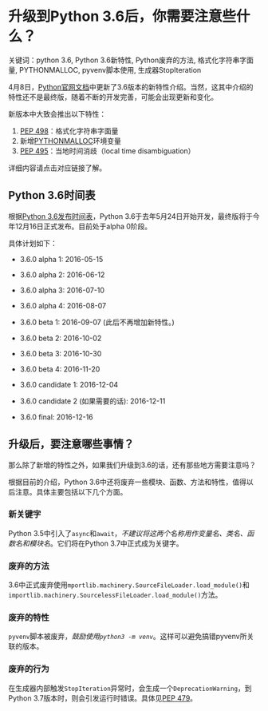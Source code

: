 # 升级到Python 3.6后，你需要注意些什么？

关键词：python 3.6, Python 3.6新特性, Python废弃的方法, 格式化字符串字面量, PYTHONMALLOC, pyvenv脚本使用, 生成器StopIteration

4月8日，[Python官网文档](https://docs.python.org/3.6/whatsnew/3.6.html)中更新了3.6版本的新特性介绍。当然，这其中介绍的特性还不是最终版，随着不断的开发完善，可能会出现更新和变化。

新版本中大致会推出以下特性：

1. [PEP 498](https://www.python.org/dev/peps/pep-0498/#rationale)：格式化字符串字面量
2. 新增[PYTHONMALLOC](https://docs.python.org/3.6/using/cmdline.html#envvar-PYTHONMALLOC)环境变量
3. [PEP 495](https://www.python.org/dev/peps/pep-0495/#rationale)：当地时间消歧（local time disambiguation）

详细内容请点击对应链接了解。 

## Python 3.6时间表

根据[Python 3.6发布时间表](https://www.python.org/dev/peps/pep-0494/)，Python 3.6于去年5月24日开始开发，最终版将于今年12月16日正式发布。目前处于alpha 0阶段。

具体计划如下：

- 3.6.0 alpha 1: 2016-05-15
- 3.6.0 alpha 2: 2016-06-12
- 3.6.0 alpha 3: 2016-07-10
- 3.6.0 alpha 4: 2016-08-07
- 3.6.0 beta 1: 2016-09-07
(此后不再增加新特性。)

- 3.6.0 beta 2: 2016-10-02
- 3.6.0 beta 3: 2016-10-30
- 3.6.0 beta 4: 2016-11-20
- 3.6.0 candidate 1: 2016-12-04
- 3.6.0 candidate 2 (如果需要的话): 2016-12-11
- 3.6.0 final: 2016-12-16

## 升级后，要注意哪些事情？

那么除了新增的特性之外，如果我们升级到3.6的话，还有那些地方需要注意吗？

根据目前的介绍，Python 3.6中还将废弃一些模块、函数、方法和特性，值得以后注意。具体主要包括以下几个方面。

### 新关键字

Python 3.5中引入了`async`和`await`，*不建议将这两个名称用作变量名、类名、函数名和模块名*。它们将在Python 3.7中正式成为关键字。

### 废弃的方法

3.6中正式废弃使用`mportlib.machinery.SourceFileLoader.load_module()`和`importlib.machinery.SourcelessFileLoader.load_module()`方法。

### 废弃的特性

`pyvenv`脚本被废弃，*鼓励使用`python3 -m venv`*。这样可以避免搞错pyvenv所关联的版本。

### 废弃的行为

在生成器内部触发`StopIteration`异常时，会生成一个`DeprecationWarning`，到Python 3.7版本时，则会引发运行时错误。具体见[PEP 479](https://www.python.org/dev/peps/pep-0479/#rationale)。


